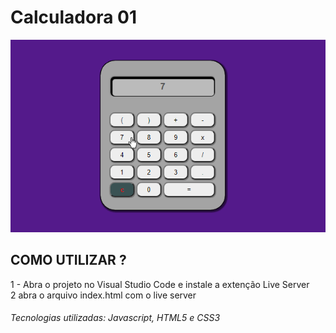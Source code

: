 # Calculadora 01
  
![calculadora](https://github.com/ProgramadorLeandroSantos/Calculadora/blob/master/calculadora.gif)
  
## COMO UTILIZAR ?
1 - Abra o projeto no Visual Studio Code e instale a extenção Live Server<br/>
2 abra o arquivo index.html com o live server
###### Tecnologias utilizadas: Javascript, HTML5 e CSS3
